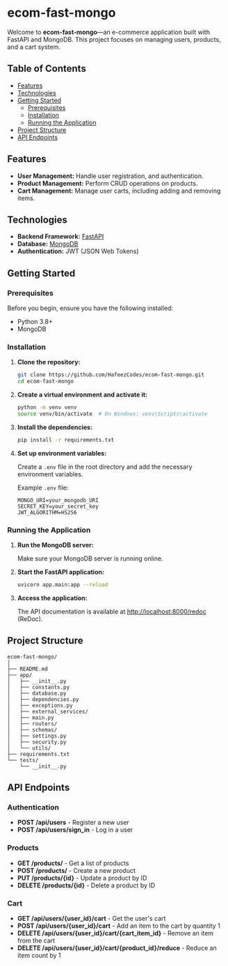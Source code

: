 # ecom-fast-mongo

Welcome to **ecom-fast-mongo**—an e-commerce application built with FastAPI and MongoDB. This project focuses on managing users, products, and a cart system.

## Table of Contents

- [Features](#features)
- [Technologies](#technologies)
- [Getting Started](#getting-started)
  - [Prerequisites](#prerequisites)
  - [Installation](#installation)
  - [Running the Application](#running-the-application)
- [Project Structure](#project-structure)
- [API Endpoints](#api-endpoints)


## Features

- **User Management:** Handle user registration, and authentication.
- **Product Management:** Perform CRUD operations on products.
- **Cart Management:** Manage user carts, including adding and removing items.

## Technologies

- **Backend Framework:** [FastAPI](https://fastapi.tiangolo.com/)
- **Database:** [MongoDB](https://www.mongodb.com/)
- **Authentication:** JWT (JSON Web Tokens)

## Getting Started

### Prerequisites

Before you begin, ensure you have the following installed:

- Python 3.8+
- MongoDB

### Installation

1. **Clone the repository:**

   ```bash
   git clone https://github.com/HafeezCodes/ecom-fast-mongo.git
   cd ecom-fast-mongo
   ```

2. **Create a virtual environment and activate it:**

   ```bash
   python -m venv venv
   source venv/bin/activate  # On Windows: venv\Scripts\activate
   ```

3. **Install the dependencies:**

   ```bash
   pip install -r requirements.txt
   ```

4. **Set up environment variables:**

   Create a `.env` file in the root directory and add the necessary environment variables.

   Example `.env` file:

   ```
   MONGO_URI=your_mongodb_URI
   SECRET_KEY=your_secret_key
   JWT_ALGORITHM=HS256
   ```

### Running the Application

1. **Run the MongoDB server:**

   Make sure your MongoDB server is running online.

2. **Start the FastAPI application:**

   ```bash
   uvicorn app.main:app --reload
   ```

3. **Access the application:**

   The API documentation is available at [http://localhost:8000/redoc](http://localhost:8000/redoc) (ReDoc).

## Project Structure

```plaintext
ecom-fast-mongo/
│
├── README.md
├── app/
│   ├── __init__.py
│   ├── constants.py
│   ├── database.py
│   ├── dependencies.py
│   ├── exceptions.py
│   ├── external_services/
│   ├── main.py
│   ├── routers/
│   ├── schemas/
│   ├── settings.py
│   ├── security.py
│   └── utils/
├── requirements.txt
└── tests/
    └── __init__.py
```

## API Endpoints

### Authentication

- **POST /api/users** - Register a new user
- **POST /api/users/sign_in** - Log in a user

### Products

- **GET /products/** - Get a list of products
- **POST /products/** - Create a new product
- **PUT /products/{id}** - Update a product by ID
- **DELETE /products/{id}** - Delete a product by ID

### Cart

- **GET /api/users/{user_id}/cart** - Get the user's cart
- **POST /api/users/{user_id}/cart** - Add an item to the cart by quantity 1
- **DELETE /api/users/{user_id}/cart/{cart_item_id}** - Remove an item from the cart
- **DELETE /api/users/{user_id}/cart/{product_id}/reduce** - Reduce an item count by 1
  

